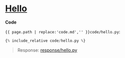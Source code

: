 # [Hello](code.zip)

**Code**

`{{ page.path | replace:'code.md','' }}code/hello.py`:

```py
{% include_relative code/hello.py %}
```

> Response: [response/hello.py](response/hello.py)
